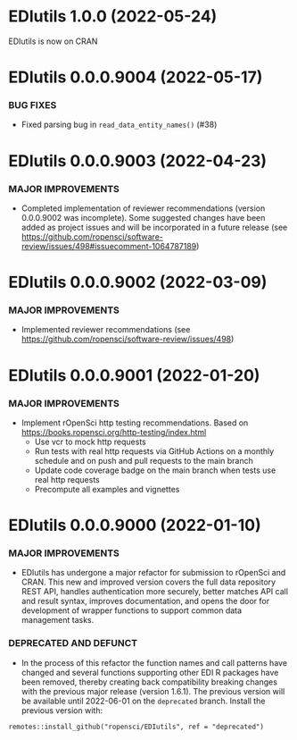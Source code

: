 EDIutils 1.0.0 (2022-05-24)
===========================

EDIutils is now on CRAN

EDIutils 0.0.0.9004 (2022-05-17)
================================

### BUG FIXES

  * Fixed parsing bug in `read_data_entity_names()` (#38)

EDIutils 0.0.0.9003 (2022-04-23)
================================

### MAJOR IMPROVEMENTS

  * Completed implementation of reviewer recommendations (version 0.0.0.9002 was incomplete). Some suggested changes have been added as project issues and will be incorporated in a future release (see https://github.com/ropensci/software-review/issues/498#issuecomment-1064787189)

EDIutils 0.0.0.9002 (2022-03-09)
================================

### MAJOR IMPROVEMENTS

* Implemented reviewer recommendations (see https://github.com/ropensci/software-review/issues/498)

EDIutils 0.0.0.9001 (2022-01-20)
================================

### MAJOR IMPROVEMENTS

  * Implement rOpenSci http testing recommendations. Based on https://books.ropensci.org/http-testing/index.html
    * Use vcr to mock http requests
    * Run tests with real http requests via GitHub Actions on a monthly 
    schedule and on push and pull requests to the main branch
    * Update code coverage badge on the main branch when tests use real http requests
    * Precompute all examples and vignettes

EDIutils 0.0.0.9000 (2022-01-10)
================================

### MAJOR IMPROVEMENTS

  * EDIutils has undergone a major refactor for submission to rOpenSci and CRAN. This new and improved version covers the full data repository REST API, handles authentication more securely, better matches API call and result syntax, improves documentation, and opens the door for development of wrapper functions to support common data management tasks. 
  
### DEPRECATED AND DEFUNCT  

  * In the process of this refactor the function names and call patterns have changed and several functions supporting other EDI R packages have been removed, thereby creating back compatibility breaking changes with the previous major release (version 1.6.1). The previous version will be available until 2022-06-01 on the `deprecated` branch. Install the previous version with:

  ```
  remotes::install_github("ropensci/EDIutils", ref = "deprecated")
  ```
